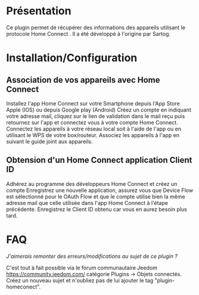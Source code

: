 Présentation
===
Ce plugin permet de récupérer des informations des appareils utilisant le protocole Home Connect .
Il a été développé à l'origine par Sartog.


Installation/Configuration
===

Association de vos appareils avec Home Connect
---

Installez l'app Home Connect sur votre Smartphone depuis l'App Store Apple (IOS) ou depuis Google play (Android)
Créez un compte en indiquant votre adresse mail, cliquez sur le lien de validation dans le mail reçu puis retournez sur l'app et connectez vous à votre compte Home Connect.
Connectez les appareils à votre réseau local soit à l'aide de l'app ou en utilisant le WPS de votre box/routeur.
Associez les appareils à l'app en suivant le guide joint aux appareils.

Obtension d'un Home Connect application Client ID
---

Adhérez au programme des développeurs Home Connect et créez un compte
Enregistrez une nouvelle application, assurez vous que Device Flow est sélectionné pour le OAuth Flow et que le compte utilise bien la même adresse mail que celle utilisée dans l'app Home Connect à l'étape précédente.
Enregistrez le Client ID obtenu car vous en aurez besoin plus tard.

FAQ
===

*J'aimerais remonter des erreurs/modifications au sujet de ce plugin ?*

C'est tout à fait possible via le forum communautaire Jeedom https://community.jeedom.com/ catégorie Plugins -> Objets connectés. Créez un nouveau sujet et n'oubliez pas de lui ajouter le tag "plugin-homeconect".

